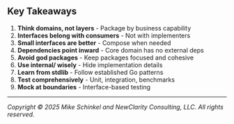 ## Key Takeaways

1. **Think domains, not layers** - Package by business capability
2. **Interfaces belong with consumers** - Not with implementers
3. **Small interfaces are better** - Compose when needed
4. **Dependencies point inward** - Core domain has no external deps
5. **Avoid god packages** - Keep packages focused and cohesive
6. **Use internal/ wisely** - Hide implementation details
7. **Learn from stdlib** - Follow established Go patterns
8. **Test comprehensively** - Unit, integration, benchmarks
9. **Mock at boundaries** - Interface-based testing
---
*Copyright © 2025 Mike Schinkel and NewClarity Consulting, LLC. All rights reserved.*
